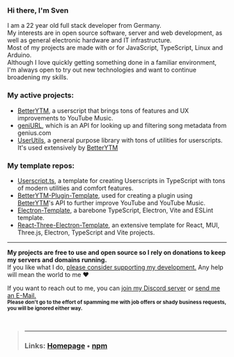 ### Hi there, I'm Sven
I am a 22 year old full stack developer from Germany.  
My interests are in open source software, server and web development, as well as general electronic hardware and IT infrastructure.  
Most of my projects are made with or for JavaScript, TypeScript, Linux and Arduino.  
Although I love quickly getting something done in a familiar environment, I'm always open to try out new technologies and want to continue broadening my skills.  
  
### My active projects:
- [BetterYTM](https://github.com/Sv443/BetterYTM), a userscript that brings tons of features and UX improvements to YouTube Music.
- [geniURL](https://github.com/Sv443/geniURL), which is an API for looking up and filtering song metadata from genius.com
- [UserUtils](https://github.com/Sv443-Network/UserUtils), a general purpose library with tons of utilities for userscripts. It's used extensively by [BetterYTM](https://github.com/Sv443/BetterYTM)
<!--- [YTInfoBot](https://github.com/Sv443/YTInfoBot), a free Discord bot that replies to YouTube links with crowdsourced info (like and dislike counts, video timestamps and desensationalized thumbnails and titles). -->

### My template repos:
- [Userscript.ts](https://github.com/Sv443/Userscript.ts), a template for creating Userscripts in TypeScript with tons of modern utilities and comfort features.
- [BetterYTM-Plugin-Template](https://github.com/Sv443/BetterYTM-Plugin-Template), used for creating a plugin using [BetterYTM](https://github.com/Sv443/BetterYTM)'s API to further improve YouTube and YouTube Music.
- [Electron-Template](https://github.com/Sv443/Electron-Template), a barebone TypeScript, Electron, Vite and ESLint template.
- [React-Three-Electron-Template](https://github.com/Sv443/React-Three-Electron-Template), an extensive template for React, MUI, Three.js, Electron, TypeScript and Vite projects.

---

**My projects are free to use and open source so I rely on donations to keep my servers and domains running.**  
If you like what I do, [please consider supporting my development.](https://github.com/sponsors/Sv443) Any help will mean the world to me ❤️
  
<!-- TODO: add this workflow https://github.com/JamesIves/github-sponsors-readme-action -->
<!-- Massive thanks to my sponsors ❤  

<a href="https://github.com/CrazyMarvin" title="CrazyMarvin"><img src="https://github.com/CrazyMarvin.png" width="50" height="50" /></a>

--->

If you want to reach out to me, you can [join my Discord server](https://dc.sv443.net/) or [send me an E-Mail.](mailto:%63%6F%6E%74%61%63%74%40%73%76%34%34%33%2E%6E%65%74)  
<sub><b>Please don't go to the effort of spamming me with job offers or shady business requests, you will be ignored either way.</b></sub>

<br>

> ---
> ### Links: [Homepage](https://sv443.net/) &bull; [npm](https://www.npmjs.com/~sv443)
